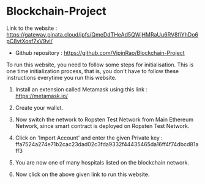 # Blockchain-Project

Link to the website : https://gateway.pinata.cloud/ipfs/QmeDdTHeAd5QWjHMRaUu6RV8fiYhDo6pC8vtXosf7xV9vi/

 * Github repository : https://github.com/VipinRao/Blockchain-Project
 
 To run this website, you need to follow some steps for initialisation. This is one time initialization process, that is, you don't have to follow these instructions everytime you run this website.
 

1. Install an extension called Metamask using this link : https://metamask.io/  

2. Create your wallet.

3. Now switch the network to Ropsten Test Network from Main Ethereum Network, since smart contract is deployed on Ropsten Test Network.

3. Click on 'Import Account' and enter the given Private key : ffa7524a274e71b2cac23dad02c3fda9332f44435465da16ff4f74dbcd81aff3

4. You are now one of many hospitals listed on the blockchain network.

5. Now click on the above given link to run this website.
